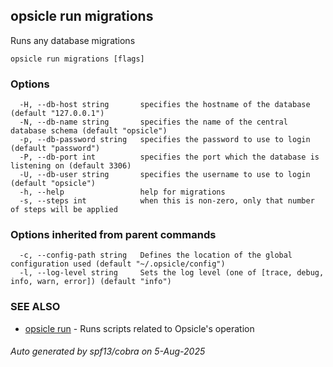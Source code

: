 ## opsicle run migrations

Runs any database migrations

```
opsicle run migrations [flags]
```

### Options

```
  -H, --db-host string       specifies the hostname of the database (default "127.0.0.1")
  -N, --db-name string       specifies the name of the central database schema (default "opsicle")
  -p, --db-password string   specifies the password to use to login (default "password")
  -P, --db-port int          specifies the port which the database is listening on (default 3306)
  -U, --db-user string       specifies the username to use to login (default "opsicle")
  -h, --help                 help for migrations
  -s, --steps int            when this is non-zero, only that number of steps will be applied
```

### Options inherited from parent commands

```
  -c, --config-path string   Defines the location of the global configuration used (default "~/.opsicle/config")
  -l, --log-level string     Sets the log level (one of [trace, debug, info, warn, error]) (default "info")
```

### SEE ALSO

* [opsicle run](cli/opsicle_run.md)	 - Runs scripts related to Opsicle's operation

###### Auto generated by spf13/cobra on 5-Aug-2025
